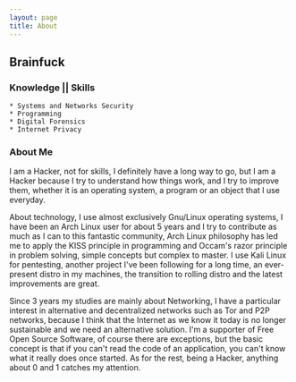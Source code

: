 ```yaml
---
layout: page
title: About
---
```


## Brainfuck


### Knowledge || Skills

    * Systems and Networks Security
    * Programming
    * Digital Forensics
    * Internet Privacy

### About Me

I am a Hacker, not for skills, I definitely have a long way to go, but I am a Hacker because I try to understand how things work, and I try to improve them, whether it is an operating system, a program or an object that I use everyday.

About technology, I use almost exclusively Gnu/Linux operating systems, I have been an Arch Linux user for about 5 years and I try to contribute as much as I can to this fantastic community, Arch Linux philosophy has led me to apply the KISS principle in programming and Occam's razor principle in problem solving, simple concepts but complex to master.
I use Kali Linux for pentesting, another project I've been following for a long time, an ever-present distro in my machines, the transition to rolling distro and the latest improvements are great.

Since 3 years my studies are mainly about Networking, I have a particular interest in alternative and decentralized networks such as Tor and P2P networks, because I think that the Internet as we know it today is no longer sustainable and we need an alternative solution.
I'm a supporter of Free Open Source Software, of course there are exceptions, but the basic concept is that if you can't read the code of an application, you can't know what it really does once started.
As for the rest, being a Hacker, anything about 0 and 1 catches my attention.

